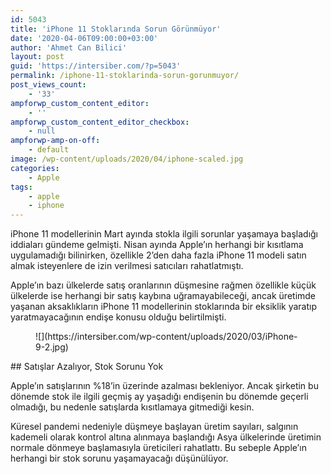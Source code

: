 ```yaml
---
id: 5043
title: 'iPhone 11 Stoklarında Sorun Görünmüyor'
date: '2020-04-06T09:00:00+03:00'
author: 'Ahmet Can Bilici'
layout: post
guid: 'https://intersiber.com/?p=5043'
permalink: /iphone-11-stoklarinda-sorun-gorunmuyor/
post_views_count:
    - '33'
ampforwp_custom_content_editor:
    - ''
ampforwp_custom_content_editor_checkbox:
    - null
ampforwp-amp-on-off:
    - default
image: /wp-content/uploads/2020/04/iphone-scaled.jpg
categories:
    - Apple
tags:
    - apple
    - iphone
---
```


iPhone 11 modellerinin Mart ayında stokla ilgili sorunlar yaşamaya başladığı iddiaları gündeme gelmişti. Nisan ayında Apple’ın herhangi bir kısıtlama uygulamadığı bilinirken, özellikle 2’den daha fazla iPhone 11 modeli satın almak isteyenlere de izin verilmesi satıcıları rahatlatmıştı.

Apple’ın bazı ülkelerde satış oranlarının düşmesine rağmen özellikle küçük ülkelerde ise herhangi bir satış kaybına uğramayabileceği, ancak üretimde yaşanan aksaklıkların iPhone 11 modellerinin stoklarında bir eksiklik yaratıp yaratmayacağının endişe konusu olduğu belirtilmişti.

<figure class="wp-block-image size-full">![](https://intersiber.com/wp-content/uploads/2020/03/iPhone-9-2.jpg)</figure>## Satışlar Azalıyor, Stok Sorunu Yok

Apple’ın satışlarının %18’in üzerinde azalması bekleniyor. Ancak şirketin bu dönemde stok ile ilgili geçmiş ay yaşadığı endişenin bu dönemde geçerli olmadığı, bu nedenle satışlarda kısıtlamaya gitmediği kesin.

Küresel pandemi nedeniyle düşmeye başlayan üretim sayıları, salgının kademeli olarak kontrol altına alınmaya başlandığı Asya ülkelerinde üretimin normale dönmeye başlamasıyla üreticileri rahatlattı. Bu sebeple Apple’ın herhangi bir stok sorunu yaşamayacağı düşünülüyor.